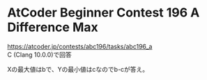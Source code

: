 # AtCoder Beginner Contest 196 A Difference Max  
https://atcoder.jp/contests/abc196/tasks/abc196_a  
C (Clang 10.0.0)で回答  

Xの最大値はbで、Yの最小値はcなのでb-cが答え。

